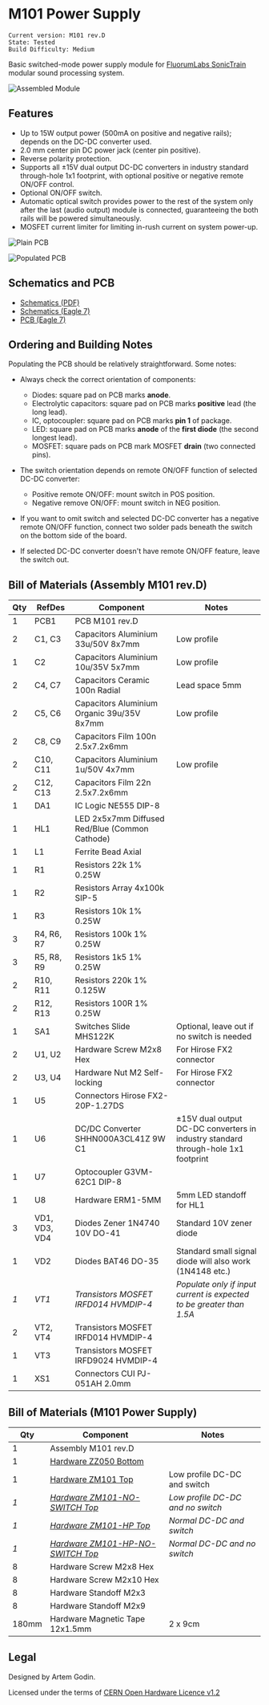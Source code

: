 # M101 Power Supply #

	Current version: M101 rev.D
	State: Tested
	Build Difficulty: Medium

Basic switched-mode power supply module for [FluorumLabs SonicTrain](https://github.com/fluorumlabs/sonictrain) modular sound processing system.

![Assembled Module]()

## Features ##

 * Up to 15W output power (500mA on positive and negative rails); depends on the DC-DC converter used.
 * 2.0 mm center pin DC power jack (center pin positive).
 * Reverse polarity protection.
 * Supports all ±15V dual output DC-DC converters in industry standard through-hole 1x1 footprint, with optional positive or negative remote ON/OFF control.
 * Optional ON/OFF switch.
 * Automatic optical switch provides power to the rest of the system only after the last (audio output) module is connected, guaranteeing the both rails will be powered simultaneously.
 * MOSFET current limiter for limiting in-rush current on system power-up.

![Plain PCB]()

![Populated PCB]()

## Schematics and PCB ##

 * [Schematics (PDF)](eagle/m101-power-supply.pdf)
 * [Schematics (Eagle 7)](eagle/m101-power-supply.sch)
 * [PCB (Eagle 7)](eagle/m101-power-supply.brd)

## Ordering and Building Notes ##

Populating the PCB should be relatively straightforward. Some notes:

 * Always check the correct orientation of components:
   * Diodes: square pad on PCB marks **anode**.
   * Electrolytic capacitors: square pad on PCB marks **positive** lead (the long lead).
   * IC, optocoupler: square pad on PCB marks **pin 1** of package.
   * LED: square pad on PCB marks **anode** of the **first diode** (the second longest lead).
   * MOSFET: square pads on PCB mark MOSFET **drain** (two connected pins).

 * The switch orientation depends on remote ON/OFF function of selected DC-DC converter:
   * Positive remote ON/OFF: mount switch in POS position.
   * Negative remove ON/OFF: mount switch in NEG position.

 * If you want to omit switch and selected DC-DC converter has a negative remote ON/OFF function, connect two solder pads beneath the switch on the bottom side of the board.

 * If selected DC-DC converter doesn't have remote ON/OFF feature, leave the switch out.

## Bill of Materials (Assembly M101 rev.D) ##

Qty | RefDes | Component | Notes
--- | ------ | --------- | -----
1 | PCB1 | PCB M101 rev.D |
2 | C1, C3 | Capacitors Aluminium 33u/50V 8x7mm | Low profile
1 | C2 | Capacitors Aluminium 10u/35V 5x7mm | Low profile
2 | C4, C7 | Capacitors Ceramic 100n Radial | Lead space 5mm
2 | C5, C6 | Capacitors Aluminium Organic 39u/35V 8x7mm | Low profile
2 | C8, C9 | Capacitors Film 100n 2.5x7.2x6mm
2 | C10, C11 | Capacitors Aluminium 1u/50V 4x7mm | Low profile
2 | C12, C13 | Capacitors Film 22n 2.5x7.2x6mm
1 | DA1 | IC Logic NE555 DIP-8 |
1 | HL1 | LED 2x5x7mm Diffused Red/Blue (Common Cathode) |
1 | L1 | Ferrite Bead Axial |
1 | R1 | Resistors 22k 1% 0.25W |
1 | R2 | Resistors Array 4x100k SIP-5 |
1 | R3 | Resistors 10k 1% 0.25W |
3 | R4, R6, R7 | Resistors 100k 1% 0.25W |
3 | R5, R8, R9 | Resistors 1k5 1% 0.25W |
2 | R10, R11 | Resistors 220k 1% 0.125W |
2 | R12, R13 | Resistors 100R 1% 0.25W |
1 | SA1 | Switches Slide MHS122K | Optional, leave out if no switch is needed
2 | U1, U2 | Hardware Screw M2x8 Hex | For Hirose FX2 connector
2 | U3, U4 | Hardware Nut M2 Self-locking | For Hirose FX2 connector
1 | U5 | Connectors Hirose FX2-20P-1.27DS |
1 | U6 | DC/DC Converter SHHN000A3CL41Z 9W C1 | ±15V dual output DC-DC converters in industry standard through-hole 1x1 footprint
1 | U7 | Optocoupler G3VM-62C1 DIP-8 |
1 | U8 | Hardware ERM1-5MM | 5mm LED standoff for HL1
3 | VD1, VD3, VD4 | Diodes Zener 1N4740 10V DO-41 | Standard 10V zener diode
1 | VD2 | Diodes BAT46 DO-35 | Standard small signal diode will also work (1N4148 etc.)
_1_ | _VT1_ | _Transistors MOSFET IRFD014 HVMDIP-4_ | _Populate only if input current is expected to be greater than 1.5A_
2 | VT2, VT4 | Transistors MOSFET IRFD014 HVMDIP-4 |
1 | VT3 | Transistors MOSFET IRFD9024 HVMDIP-4 |
1 | XS1 | Connectors CUI PJ-051AH 2.0mm |

## Bill of Materials (M101 Power Supply) ##

Qty |  Component | Notes
--- |  --------- | -----
1 |   Assembly M101 rev.D |
1 |   [Hardware ZZ050 Bottom](dxf/zz050.dxf) |
1 |   [Hardware ZM101 Top](dxf/zm101.dxf) | Low profile DC-DC and switch
_1_ |   _[Hardware ZM101-NO-SWITCH Top](dxf/zm101-no-switch.dxf)_ | _Low profile DC-DC and no switch_
_1_ |   _[Hardware ZM101-HP Top](dxf/zm101-hp.dxf)_ | _Normal DC-DC and switch_
_1_ |   _[Hardware ZM101-HP-NO-SWITCH Top](dxf/zm101-hp-no-switch.dxf)_ | _Normal DC-DC and no switch_
8 |   Hardware Screw M2x8 Hex |
8 |   Hardware Screw M2x10 Hex |
8 |   Hardware Standoff M2x3 |
8 |   Hardware Standoff M2x9 |
180mm |   Hardware Magnetic Tape 12x1.5mm | 2 x 9cm

## Legal ##

Designed by Artem Godin.

Licensed under the terms of [CERN Open Hardware Licence v1.2](LICENSE)